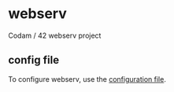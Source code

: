 # **webserv**
Codam / 42 webserv project



## **config file**
To configure webserv, use the [configuration file](CONFIG.md).



